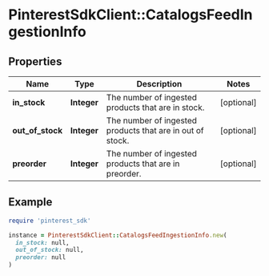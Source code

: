 # PinterestSdkClient::CatalogsFeedIngestionInfo

## Properties

| Name | Type | Description | Notes |
| ---- | ---- | ----------- | ----- |
| **in_stock** | **Integer** | The number of ingested products that are in stock. | [optional] |
| **out_of_stock** | **Integer** | The number of ingested products that are in out of stock. | [optional] |
| **preorder** | **Integer** | The number of ingested products that are in preorder. | [optional] |

## Example

```ruby
require 'pinterest_sdk'

instance = PinterestSdkClient::CatalogsFeedIngestionInfo.new(
  in_stock: null,
  out_of_stock: null,
  preorder: null
)
```

